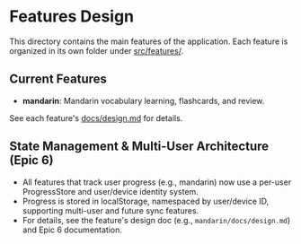 # Features Design

This directory contains the main features of the application. Each feature is organized in its own folder under [src/features/](../../features/).

## Current Features

- **mandarin**: Mandarin vocabulary learning, flashcards, and review.

See each feature's [docs/design.md](../mandarin/docs/design.md) for details.

## State Management & Multi-User Architecture (Epic 6)

- All features that track user progress (e.g., mandarin) now use a per-user ProgressStore and user/device identity system.
- Progress is stored in localStorage, namespaced by user/device ID, supporting multi-user and future sync features.
- For details, see the feature's design doc (e.g., `mandarin/docs/design.md`) and Epic 6 documentation.
